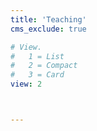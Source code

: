 ```yaml
---
title: 'Teaching'
cms_exclude: true

# View.
#   1 = List
#   2 = Compact
#   3 = Card
view: 2



---
```



<!-- ## Instructor
* Fall 2018 - 2020: Political Science Math Camp (PhD) - [syllabus](files/math_camp_syllabus.pdf)
* Fall 2020: POU44251 Politics of Forced Migration (Undergraduate)  [syllabus](files/politics_of_forced_migration_syllabus.pdf) -->




